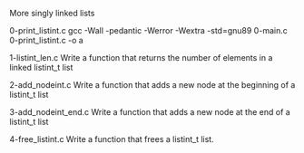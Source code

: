 More singly linked lists

0-print_listint.c
gcc -Wall -pedantic -Werror -Wextra -std=gnu89 0-main.c 0-print_listint.c -o a

1-listint_len.c
Write a function that returns the number of elements in a linked listint_t list


2-add_nodeint.c
Write a function that adds a new node at the beginning of a listint_t list

3-add_nodeint_end.c
Write a function that adds a new node at the end of a listint_t list

4-free_listint.c
Write a function that frees a listint_t list.

